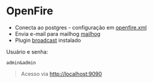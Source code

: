 # OpenFire

* Conecta ao postgres - configuração em [openfire.xml](./openfire/conf/openfire.xml)
* Envia e-mail para mailhog [mailhog](http://localhost:8025)
* Plugin  [broadcast](./openfire/plugins/broadcast.jar) instalado

Usuário e senha: 
```
admin&admin
```

> Acesso via [http://localhost:9090](http://localhost:9090)